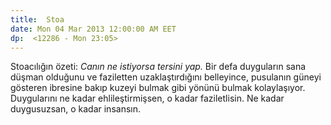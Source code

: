 ```yaml
---
title:  Stoa
date: Mon 04 Mar 2013 12:00:00 AM EET 
dp:  <12286 - Mon 23:05>
---
```



Stoacılığın özeti: _Canın ne istiyorsa tersini yap._ Bir defa
duyguların sana düşman olduğunu ve faziletten uzaklaştırdığını
belleyince, pusulanın güneyi gösteren ibresine bakıp kuzeyi bulmak
gibi yönünü bulmak kolaylaşıyor. Duygularını ne kadar
ehlileştirmişsen, o kadar faziletlisin. Ne kadar duygusuzsan, o kadar
insansın. 


